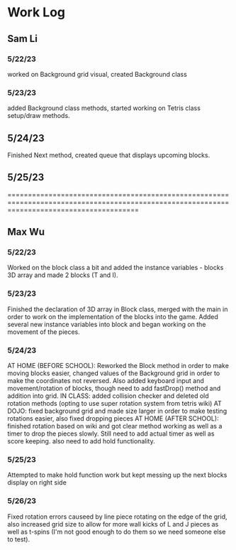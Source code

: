 # Work Log

## Sam Li

### 5/22/23

worked on Background grid visual, created Background class

### 5/23/23

added Background class methods, started working on Tetris class setup/draw methods.

## 5/24/23

Finished Next method, created queue that displays upcoming blocks.

## 5/25/23


============================================================================================================================================

## Max Wu

### 5/22/23

Worked on the block class a bit and added the instance variables - blocks 3D array and made 2 blocks (T and I).

### 5/23/23

Finished the declaration of 3D array in Block class, merged with the main in order to work on the implementation of the blocks into the game.
Added several new instance variables into block and began working on the movement of the pieces.

### 5/24/23

AT HOME (BEFORE SCHOOL):
Reworked the Block method in order to make moving blocks easier, changed values of the Background grid in order to make the coordinates not reversed.
Also added keyboard input and movement/rotation of blocks, though need to add fastDrop() method and addition into grid.
IN CLASS: 
added collision checker and deleted old rotation methods (opting to use super rotation system from tetris wiki)
AT DOJO: 
fixed background grid and made size larger in order to make testing rotations easier, also fixed dropping pieces
AT HOME (AFTER SCHOOL): 
finished rotation based on wiki and got clear method working as well as a timer to drop the pieces slowly.
Still need to add actual timer as well as score keeping. also need to add hold functionality.

### 5/25/23

Attempted to make hold function work but kept messing up the next blocks display on right side

### 5/26/23

Fixed rotation errors causeed by line piece rotating on the edge of the grid, also increased grid size to allow for more wall kicks of L and J pieces as well as t-spins (I'm not good enough to do them so we need someone else to test). 
